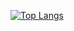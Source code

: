 [![Top Langs](https://github-readme-stats.vercel.app/api/top-langs/?username=unl0cky)](https://github.com/anuraghazra/github-readme-stats)
